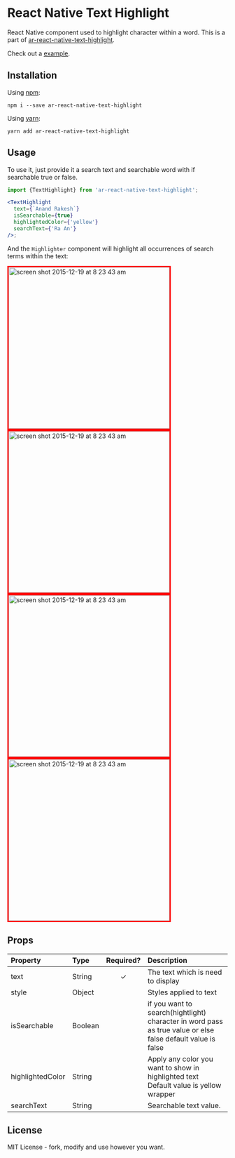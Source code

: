 # React Native Text Highlight

React Native component used to highlight character within a word. This is a part of [ar-react-native-text-highlight](https://github.com/Anand-Rakesh/React-Native-Text-Highlight).

Check out a [example](https://github.com/Anand-Rakesh/React-Native-Text-Highlight/tree/main/src/example).

## Installation

Using [npm](https://www.npmjs.com/package/ar-react-native-text-highlight):

```
npm i --save ar-react-native-text-highlight
```

Using [yarn](https://www.npmjs.com/package/ar-react-native-text-highlight):

```
yarn add ar-react-native-text-highlight
```

## Usage

To use it, just provide it a search text and searchable word with if searchable true or false.

```jsx
import {TextHighlight} from 'ar-react-native-text-highlight';

<TextHighlight
  text={`Anand Rakesh`}
  isSearchable={true}
  highlightedColor={'yellow'}
  searchText={'Ra An'}
/>;
```

And the `Highlighter` component will highlight all occurrences of search terms within the text:

<img width="368" alt="screen shot 2015-12-19 at 8 23 43 am" src="https://raw.githubusercontent.com/Anand-Rakesh/React-Native-Text-Highlight/main/Images/Simulator%20Screen%20Shot%20-%20iPhone%2014%20-%202023-03-27%20at%2019.19.05.png" style="
    border: 3px solid red;">
<img width="368" alt="screen shot 2015-12-19 at 8 23 43 am" src="https://raw.githubusercontent.com/Anand-Rakesh/React-Native-Text-Highlight/main/Images/Simulator%20Screen%20Shot%20-%20iPhone%2014%20-%202023-03-27%20at%2019.19.13.png" style="
    border: 3px solid red;">
<img width="368" alt="screen shot 2015-12-19 at 8 23 43 am" src="https://raw.githubusercontent.com/Anand-Rakesh/React-Native-Text-Highlight/main/Images/Simulator%20Screen%20Shot%20-%20iPhone%2014%20-%202023-03-27%20at%2019.19.17.png" style="
    border: 3px solid red;">
<img width="368" alt="screen shot 2015-12-19 at 8 23 43 am" src="https://raw.githubusercontent.com/Anand-Rakesh/React-Native-Text-Highlight/main/Images/Simulator%20Screen%20Shot%20-%20iPhone%2014%20-%202023-03-27%20at%2019.19.23.png" style="
    border: 3px solid red;">

## Props

| Property         | Type    | Required? | Description                                                                                                 |
| :--------------- | :------ | :-------: | :---------------------------------------------------------------------------------------------------------- |
| text             | String  |     ✓     | The text which is need to display                                                                           |
| style            | Object  |           | Styles applied to text                                                                                      |
| isSearchable     | Boolean |           | if you want to search(hightlight) character in word pass as true value or else false default value is false |
| highlightedColor | String  |           | Apply any color you want to show in highlighted text Default value is yellow wrapper                        |
| searchText       | String  |           | Searchable text value.                                                                                      |

## License

MIT License - fork, modify and use however you want.
